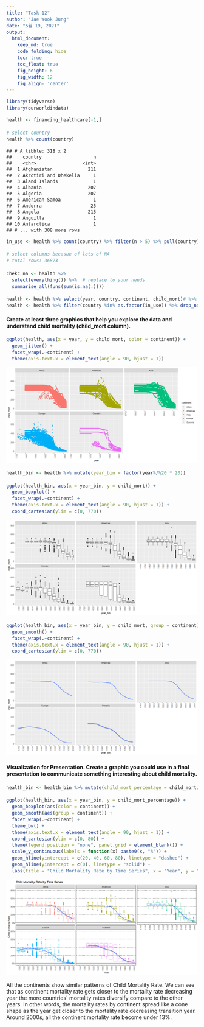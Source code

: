 ```yaml
---
title: "Task 12"
author: "Jae Wook Jung"
date: "5월 19, 2021"
output:
  html_document:  
    keep_md: true
    code_folding: hide
    toc: true
    toc_float: true
    fig_height: 6
    fig_width: 12
    fig_align: 'center'
---
```






```r
library(tidyverse)
library(ourworldindata)
```


```r
health <- financing_healthcare[-1,]

# select country
health %>% count(country)
```

```
## # A tibble: 318 x 2
##    country                   n
##    <chr>                 <int>
##  1 Afghanistan             211
##  2 Akrotiri and Dhekelia     1
##  3 Aland Islands             1
##  4 Albania                 207
##  5 Algeria                 207
##  6 American Samoa            1
##  7 Andorra                  25
##  8 Angola                  215
##  9 Anguilla                  1
## 10 Antarctica                1
## # ... with 308 more rows
```

```r
in_use <- health %>% count(country) %>% filter(n > 5) %>% pull(country)

# select columns becasue of lots of NA
# total rows: 36873

chekc_na <- health %>%
  select(everything()) %>%  # replace to your needs
  summarise_all(funs(sum(is.na(.))))

health <- health %>% select(year, country, continent, child_mort)# %>% drop_na()
health <- health %>% filter(country %in% as.factor(in_use)) %>% drop_na()
```

#### Create at least three graphics that help you explore the data and understand child mortality (child_mort column).


```r
ggplot(health, aes(x = year, y = child_mort, color = continent)) +
  geom_jitter() +
  facet_wrap(.~continent) +
  theme(axis.text.x = element_text(angle = 90, hjust = 1))
```

![](Task-12_files/figure-html/unnamed-chunk-3-1.png)<!-- -->


```r
health_bin <- health %>% mutate(year_bin = factor(year%/%20 * 20))

ggplot(health_bin, aes(x = year_bin, y = child_mort)) +
  geom_boxplot() +
  facet_wrap(.~continent) +
  theme(axis.text.x = element_text(angle = 90, hjust = 1)) +
  coord_cartesian(ylim = c(0, 770))
```

![](Task-12_files/figure-html/unnamed-chunk-4-1.png)<!-- -->


```r
ggplot(health_bin, aes(x = year_bin, y = child_mort, group = continent)) +
  geom_smooth() +
  facet_wrap(.~continent) +
  theme(axis.text.x = element_text(angle = 90, hjust = 1)) +
  coord_cartesian(ylim = c(0, 770))
```

![](Task-12_files/figure-html/unnamed-chunk-5-1.png)<!-- -->

#### Visualization for Presentation. Create a graphic you could use in a final presentation to communicate something interesting about child mortality.


```r
health_bin <- health_bin %>% mutate(child_mort_percentage = child_mort/1000 * 100)

ggplot(health_bin, aes(x = year_bin, y = child_mort_percentage)) +
  geom_boxplot(aes(color = continent)) +
  geom_smooth(aes(group = continent)) +
  facet_wrap(.~continent) +
  theme_bw() +
  theme(axis.text.x = element_text(angle = 90, hjust = 1)) +
  coord_cartesian(ylim = c(0, 80)) +
  theme(legend.position = "none", panel.grid = element_blank()) +
  scale_y_continuous(labels = function(x) paste0(x, "%")) +
  geom_hline(yintercept = c(20, 40, 60, 80), linetype = "dashed") +
  geom_hline(yintercept = c(0), linetype = "solid") +
  labs(title = "Child Mortality Rate by Time Series", x = "Year", y = "Child Mortality Rate")
```

![](Task-12_files/figure-html/unnamed-chunk-6-1.png)<!-- -->

All the continents show similar patterns of Child Mortality Rate. We can see that as continent mortality rate gets closer to the mortality rate decreasing year the more countries' mortality rates diversify compare to the other years. In other words, the mortality rates by continent spread like a cone shape as the year get closer to the mortality rate decreasing transition year. Around 2000s, all the continent mortality rate become under 13%.
